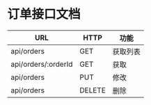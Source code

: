 # 订单接口文档

| URL | HTTP | 功能 |
|-----|------|------|
| api/orders | GET | 获取列表 |
| api/orders/:orderId | GET | 获取 |
| api/orders | PUT | 修改 |
| api/orders | DELETE | 删除 |